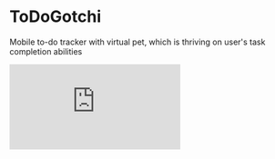 # ToDoGotchi

Mobile to-do tracker with virtual pet, which is thriving on user's task completion abilities

![Requirements](https://github.com/octolera/ToDoGotchi/blob/main/Requirements/SRS.md)

